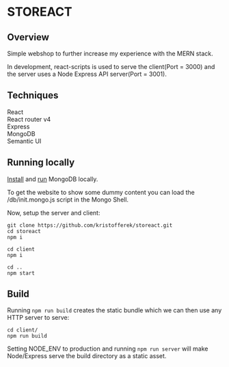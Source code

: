 # STOREACT
## Overview
Simple webshop to further increase my experience with the MERN stack.

In development, react-scripts is used to serve the client(Port = 3000) and the server uses a Node Express API server(Port = 3001).

## Techniques
React<br/>
React router v4<br/>
Express<br/>
MongoDB<br/>
Semantic UI

## Running locally
[Install](https://docs.mongodb.com/manual/installation/) and [run](https://stackoverflow.com/questions/20796714/how-do-i-start-mongo-db-from-windows) MongoDB locally.

To get the website to show some dummy content you can load the /db/init.mongo.js script in the Mongo Shell.

Now, setup the server and client:
```
git clone https://github.com/kristofferek/storeact.git
cd storeact
npm i

cd client
npm i

cd ..
npm start
```
## Build
Running `npm run build` creates the static bundle which we can then use any HTTP server to serve:

```
cd client/
npm run build
```
Setting NODE_ENV to production and running `npm run server` will make Node/Express serve the build directory as a static asset.
